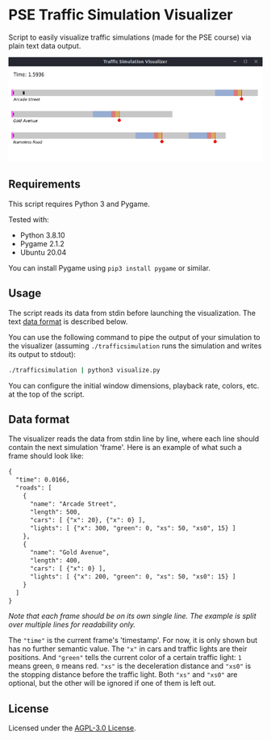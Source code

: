 # PSE Traffic Simulation Visualizer

Script to easily visualize traffic simulations (made for the PSE course)
via plain text data output.

![Visualizer Preview](assets/preview.gif)

## Requirements

This script requires Python 3 and Pygame.

Tested with:

- Python 3.8.10
- Pygame 2.1.2
- Ubuntu 20.04

You can install Pygame using `pip3 install pygame` or similar.

## Usage

The script reads its data from stdin before launching the visualization. The
text [data format](#data-format) is described below.

You can use the following
command to pipe the output of your simulation to the visualizer (assuming
`./trafficsimulation` runs the simulation and writes its output to stdout):

```sh
./trafficsimulation | python3 visualize.py
```

You can configure the initial window dimensions, playback rate, colors, etc. at
the top of the script.

## Data format

The visualizer reads the data from stdin line by line, where each line should
contain the next simulation 'frame'. Here is an example of what such a frame
should look like:

```plain
{
  "time": 0.0166,
  "roads": [
    {
      "name": "Arcade Street",
      "length": 500,
      "cars": [ {"x": 20}, {"x": 0} ],
      "lights": [ {"x": 300, "green": 0, "xs": 50, "xs0", 15} ]
    },
    {
      "name": "Gold Avenue",
      "length": 400,
      "cars": [ {"x": 0} ],
      "lights": [ {"x": 200, "green": 0, "xs": 50, "xs0": 15} ]
    }
  ]
}
```

_Note that each frame should be on its own single line._
_The example is split over multiple lines for readability only._

The `"time"` is the current frame's 'timestamp'. For now, it is only shown but
has no further semantic value. The `"x"` in cars and traffic lights are their
positions. And `"green"` tells the current color of a certain traffic light:
`1` means green, `0` means red. `"xs"` is the deceleration distance and `"xs0"`
is the stopping distance before the traffic light. Both `"xs"` and `"xs0"` are
optional, but the other will be ignored if one of them is left out.

## License

Licensed under the [AGPL-3.0 License](LICENSE).
